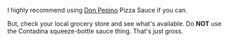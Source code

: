 I highly recommend using [Don Pepino](http://donpepino.com) Pizza Sauce if you can.

But, check your local grocery store and see what's available. Do **NOT** use the Contadina squeeze-bottle sauce thing. That's just gross.

